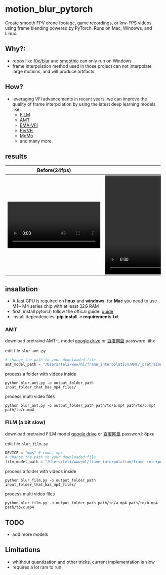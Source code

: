 # motion_blur_pytorch
Create smooth FPV drone footage, game recordings, or low-FPS videos using frame blending powered by PyTorch. Runs on Mac, Windows, and Linux.

## Why?:
 - repos like [f0e/blur](https://github.com/f0e/blur) and [smoothie](https://github.com/couleur-tweak-tips/smoothie) can only run on Windows
 - frame interpolation method used in those project can not interpolate large motions, and will produce artifacts

## How?
 - leveraging VFI advancements in recent years, we can improve the quality of frame interpolation by using the latest deep learning models like:
     - [FILM](https://github.com/google-research/frame-interpolation)
     - [AMT](https://nk-cs-zzl.github.io/projects/amt/index.html)
     - [EMA-VFI](https://github.com/mcg-nju/ema-vfi)
     - [PerVFI](https://mulns.github.io/pervfi-page/)
     - [MoMo](https://github.com/JHLew/MoMo)
     - and many more.

## results
| Before(24fps)             | After(24fps)      |
| ----------- | ----------- |
| <video src="https://github.com/user-attachments/assets/25977bba-957d-4791-a7c4-e8790152d9cb"></video> | <video style="width:640px;height:320px;" src="https://github.com/user-attachments/assets/7da1983e-c836-454c-a402-ca0fcabad2a5"></video>|

## insallation
 - A fast GPU is required on **linux** and **windows**, for **Mac** you need to use M1~ M4 series chip with at least 32G RAM
 - first, install pytorch follow the offical guide: [guide](https://pytorch.org/get-started/locally/)
 - install dependencies: **pip install -r requirements.txt**

### AMT
download pretraind AMT-L model [google drive](https://drive.google.com/file/d/1BvSeK7NAexA9xX1z6b3PtMyNYCWfa_Li/view?usp=drive_link) or [百度网盘](https://pan.baidu.com/s/1VJPhHtsOEWuok2okvxB48g?pwd=iihx) password: iihx 

edit file `blur_amt.py`
```python
# change the path to your downloaded file
amt_model_path = "/Users/teli/www/ml/frame_interpolation/AMT/_pretrained/amt-l.pth"

```
process a folder with videos inside
```
python blur_amt.py -o output_folder_path input_folder_that_has_mp4_files/ 
```
process multi video files
```
python blur_amt.py -o output_folder_path path/to/a.mp4 path/to/b.mp4 path/to/c.mp4
```

### FILM (a bit slow)
download pretraind FILM model [google drive](https://drive.google.com/file/d/16usfzvVsa0VM2Iy32u1C-C3Rsx8Uz0Lq/view?usp=drive_link) or [百度网盘](https://pan.baidu.com/s/1GPs9ph8JbNQT87eGwUp7rQ?pwd=8pxu) password: 8pxu 

edit file `blur_film.py`
```python
DEVICE = "mps" # cuda, mps
# change the path to your downloaded file
film_model_path = "/Users/teli/www/ml/frame_interpolation/frame-interpolation-pytorch-main/pretrained/film_fp16.pt"

```
process a folder with videos inside
```
python blur_film.py -o output_folder_path input_folder_that_has_mp4_files/ 
```
process multi video files
```
python blur_film.py -o output_folder_path path/to/a.mp4 path/to/b.mp4 path/to/c.mp4
```



## TODO
 - add more models

## Limitations
 - whithout quantization and other tricks, current implementation is slow
 - requires a lot ram to run



